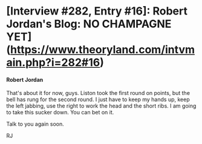 # [Interview #282, Entry #16]: Robert Jordan's Blog: NO CHAMPAGNE YET](https://www.theoryland.com/intvmain.php?i=282#16)

#### Robert Jordan

That's about it for now, guys. Liston took the first round on points, but the bell has rung for the second round. I just have to keep my hands up, keep the left jabbing, use the right to work the head and the short ribs. I am going to take this sucker down. You can bet on it.

Talk to you again soon.

RJ

